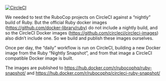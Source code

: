 [![CircleCI](https://circleci.com/gh/rubocop-hq/circleci-ruby-snapshot-image/tree/master.svg?style=svg)](https://circleci.com/gh/rubocop-hq/circleci-ruby-snapshot-image/tree/master)

We needed to test the RuboCop projects on CircleCI against a “nightly” build of Ruby. But the official Ruby docker images (https://github.com/docker-library/ruby) do not include a nightly build, and so the CircleCI Docker images (https://github.com/circleci/circleci-images) also didn’t include one. So we build and publish these images ourselves.

Once per day, the “daily” workflow is run on CircleCI, building a new Docker image from the Ruby “Nightly Snapshot”, and from that image a CircleCI compatible Docker image is built.

The images are published to https://hub.docker.com/r/rubocophq/ruby-snapshot/ and https://hub.docker.com/r/rubocophq/circleci-ruby-snapshot/
